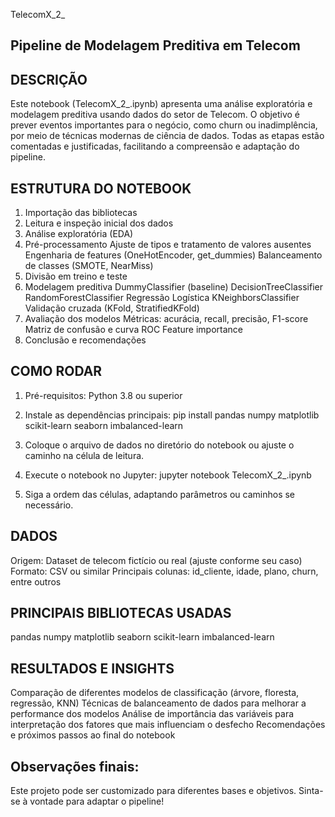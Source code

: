 TelecomX_2_

Pipeline de Modelagem Preditiva em Telecom
---------

DESCRIÇÃO
---------
Este notebook (TelecomX_2_.ipynb) apresenta uma análise exploratória e modelagem preditiva usando dados do setor de Telecom. O objetivo é prever eventos importantes para o negócio, como churn ou inadimplência, por meio de técnicas modernas de ciência de dados. Todas as etapas estão comentadas e justificadas, facilitando a compreensão e adaptação do pipeline.

ESTRUTURA DO NOTEBOOK
---------------------
1. Importação das bibliotecas
2. Leitura e inspeção inicial dos dados
3. Análise exploratória (EDA)
4. Pré-processamento
     Ajuste de tipos e tratamento de valores ausentes
     Engenharia de features (OneHotEncoder, get_dummies)
     Balanceamento de classes (SMOTE, NearMiss)
5. Divisão em treino e teste
6. Modelagem preditiva
     DummyClassifier (baseline)
     DecisionTreeClassifier
     RandomForestClassifier
     Regressão Logística
     KNeighborsClassifier
     Validação cruzada (KFold, StratifiedKFold)
7. Avaliação dos modelos
     Métricas: acurácia, recall, precisão, F1-score
     Matriz de confusão e curva ROC
     Feature importance
8. Conclusão e recomendações

COMO RODAR
----------
1. Pré-requisitos:
     Python 3.8 ou superior

2. Instale as dependências principais:
   pip install pandas numpy matplotlib scikit-learn seaborn imbalanced-learn

3. Coloque o arquivo de dados no diretório do notebook ou ajuste o caminho na célula de leitura.

4. Execute o notebook no Jupyter:
   jupyter notebook TelecomX_2_.ipynb

5. Siga a ordem das células, adaptando parâmetros ou caminhos se necessário.

DADOS
-----
Origem: Dataset de telecom fictício ou real (ajuste conforme seu caso)
Formato: CSV ou similar
Principais colunas: id_cliente, idade, plano, churn, entre outros

PRINCIPAIS BIBLIOTECAS USADAS
-----------------------------
pandas
numpy
matplotlib
seaborn
scikit-learn
imbalanced-learn

RESULTADOS E INSIGHTS
---------------------
Comparação de diferentes modelos de classificação (árvore, floresta, regressão, KNN)
Técnicas de balanceamento de dados para melhorar a performance dos modelos
Análise de importância das variáveis para interpretação dos fatores que mais influenciam o desfecho
Recomendações e próximos passos ao final do notebook

Observações finais:
-------------------
Este projeto pode ser customizado para diferentes bases e objetivos. Sinta-se à vontade para adaptar o pipeline!

